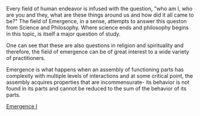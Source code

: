 
Every field of human endeavor is infused with the question, "who am I, who are you and they, what are these things 
around us and how did it all came to be?" The field of Emergence, in a sense, attempts to answer this queston from Science and 
Philosophy. Where science ends and philosophy begins in this topic, is itself a major question of study. 

One can see that these are also questions in religion and spirituality and therefore, the field of emergence can be of great 
interest to a wide variety of practitioners.

Emergence is what happens when an assembly of functioning parts has complexity with multiple levels of interactions and at some 
critical point, the assembly acquires properties that are incommensurate- its behavior is not found in its parts and cannot be reduced to the 
sum of the behavior of its parts. 

[Emergence I](https://docs.google.com/document/d/1JLasFzZwy3k9-RRcd8rP54D-1ckrnM-hdi0L_gfoKoU/edit?usp=drive_link)
